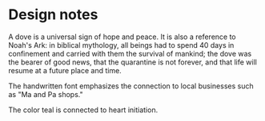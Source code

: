 

# Design notes

A dove is a universal sign of hope and peace. It is also a reference to Noah's
Ark: in biblical mythology, all beings had to spend 40 days in confinement and
carried with them the survival of mankind; the dove was the bearer of good news,
that the quarantine is not forever, and that life will resume at a future place and time.

The handwritten font emphasizes the connection to local businesses such as "Ma
and Pa shops."

The color teal is connected to heart initiation.
